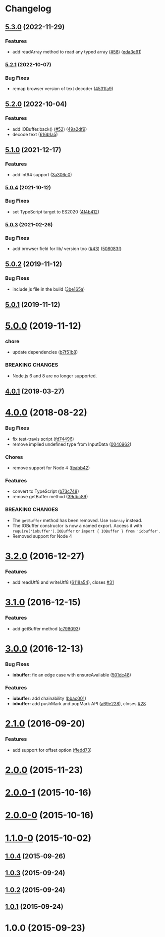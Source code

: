 # Changelog

## [5.3.0](https://github.com/image-js/iobuffer/compare/v5.2.1...v5.3.0) (2022-11-29)


### Features

* add readArray method to read any typed array ([#58](https://github.com/image-js/iobuffer/issues/58)) ([eda3e91](https://github.com/image-js/iobuffer/commit/eda3e918ce93e25c9f0e82e626b48bc01c0960ee))

### [5.2.1](https://www.github.com/image-js/iobuffer/compare/v5.2.0...v5.2.1) (2022-10-07)


### Bug Fixes

* remap browser version of text decoder ([4531fa9](https://www.github.com/image-js/iobuffer/commit/4531fa94120f8984029dbe37574c64986f172469))

## [5.2.0](https://www.github.com/image-js/iobuffer/compare/v5.1.0...v5.2.0) (2022-10-04)


### Features

* add IOBuffer.back() ([#52](https://www.github.com/image-js/iobuffer/issues/52)) ([49a2df9](https://www.github.com/image-js/iobuffer/commit/49a2df924ac512d96d394eecb7fe24fdd2469ead))
* decode text ([616b1a5](https://www.github.com/image-js/iobuffer/commit/616b1a5e841ceb1174a86c6eb87bcffe571aca2f))

## [5.1.0](https://www.github.com/image-js/iobuffer/compare/v5.0.4...v5.1.0) (2021-12-17)


### Features

* add int64 support ([3a306c0](https://www.github.com/image-js/iobuffer/commit/3a306c0d3fb62f88be7ad59ea1d202a623907426))

### [5.0.4](https://www.github.com/image-js/iobuffer/compare/v5.0.3...v5.0.4) (2021-10-12)


### Bug Fixes

* set TypeScript target to ES2020 ([4f4b412](https://www.github.com/image-js/iobuffer/commit/4f4b4120b90d0fcd67e6c36f9bd81ea7cbcd8c3d))

### [5.0.3](https://github.com/image-js/iobuffer/compare/v5.0.2...v5.0.3) (2021-02-26)


### Bug Fixes

* add browser field for lib/ version too ([#43](https://github.com/image-js/iobuffer/issues/43)) ([508083f](https://github.com/image-js/iobuffer/commit/508083f9ea2288df57992d1659cfe78e0b751a38))

## [5.0.2](https://github.com/image-js/iobuffer/compare/v5.0.1...v5.0.2) (2019-11-12)


### Bug Fixes

* include js file in the build ([3be165a](https://github.com/image-js/iobuffer/commit/3be165a05da7c7287c87cd17da87e2ab9549baf8))



## [5.0.1](https://github.com/image-js/iobuffer/compare/v5.0.0...v5.0.1) (2019-11-12)



# [5.0.0](https://github.com/image-js/iobuffer/compare/v4.0.1...v5.0.0) (2019-11-12)


### chore

* update dependencies ([b7f51b8](https://github.com/image-js/iobuffer/commit/b7f51b8b5ca82f6d16e91273e0198f9650207acb))


### BREAKING CHANGES

* Node.js 6 and 8 are no longer supported.



## [4.0.1](https://github.com/image-js/iobuffer/compare/v4.0.0...v4.0.1) (2019-03-27)



<a name="4.0.0"></a>
# [4.0.0](https://github.com/image-js/iobuffer/compare/v3.2.0...v4.0.0) (2018-08-22)


### Bug Fixes

* fix test-travis script ([fd74496](https://github.com/image-js/iobuffer/commit/fd74496))
* remove implied undefined type from InputData ([0040962](https://github.com/image-js/iobuffer/commit/0040962))


### Chores

* remove support for Node 4 ([feabb42](https://github.com/image-js/iobuffer/commit/feabb42))


### Features

* convert to TypeScript ([b73c748](https://github.com/image-js/iobuffer/commit/b73c748))
* remove getBuffer method ([39dbc89](https://github.com/image-js/iobuffer/commit/39dbc89))


### BREAKING CHANGES

* The `getBuffer` method has been removed. Use `toArray` instead.
* The IOBuffer constructor is now a named export. Access it with
`require('iobuffer').IOBuffer` or `import { IOBuffer } from 'iobuffer'`.
* Removed support for Node 4



<a name="3.2.0"></a>
# [3.2.0](https://github.com/image-js/iobuffer/compare/v3.1.0...v3.2.0) (2016-12-27)


### Features

* add readUtf8 and writeUtf8 ([6118a54](https://github.com/image-js/iobuffer/commit/6118a54)), closes [#31](https://github.com/image-js/iobuffer/issues/31)



<a name="3.1.0"></a>
# [3.1.0](https://github.com/image-js/iobuffer/compare/v3.0.0...v3.1.0) (2016-12-15)


### Features

* add getBuffer method ([c798093](https://github.com/image-js/iobuffer/commit/c798093))



<a name="3.0.0"></a>
# [3.0.0](https://github.com/image-js/iobuffer/compare/v2.1.0...v3.0.0) (2016-12-13)


### Bug Fixes

* **iobuffer:** fix an edge case with ensureAvailable ([501dc48](https://github.com/image-js/iobuffer/commit/501dc48))


### Features

* **iobuffer:** add chainability ([bbac001](https://github.com/image-js/iobuffer/commit/bbac001))
* **iobuffer:** add pushMark and popMark API ([a69e228](https://github.com/image-js/iobuffer/commit/a69e228)), closes [#28](https://github.com/image-js/iobuffer/issues/28)



<a name="2.1.0"></a>
# [2.1.0](https://github.com/image-js/iobuffer/compare/v2.0.0...v2.1.0) (2016-09-20)


### Features

* add support for offset option ([ffedd73](https://github.com/image-js/iobuffer/commit/ffedd73))



<a name="2.0.0"></a>
# [2.0.0](https://github.com/image-js/iobuffer/compare/v2.0.0-1...v2.0.0) (2015-11-23)



<a name="2.0.0-1"></a>
# [2.0.0-1](https://github.com/image-js/iobuffer/compare/v2.0.0-0...v2.0.0-1) (2015-10-16)



<a name="2.0.0-0"></a>
# [2.0.0-0](https://github.com/image-js/iobuffer/compare/v1.1.0-0...v2.0.0-0) (2015-10-16)



<a name="1.1.0-0"></a>
# [1.1.0-0](https://github.com/image-js/iobuffer/compare/v1.0.4...v1.1.0-0) (2015-10-02)



<a name="1.0.4"></a>
## [1.0.4](https://github.com/image-js/iobuffer/compare/v1.0.3...v1.0.4) (2015-09-26)



<a name="1.0.3"></a>
## [1.0.3](https://github.com/image-js/iobuffer/compare/v1.0.2...v1.0.3) (2015-09-24)



<a name="1.0.2"></a>
## [1.0.2](https://github.com/image-js/iobuffer/compare/v1.0.1...v1.0.2) (2015-09-24)



<a name="1.0.1"></a>
## [1.0.1](https://github.com/image-js/iobuffer/compare/v1.0.0...v1.0.1) (2015-09-24)



<a name="1.0.0"></a>
# 1.0.0 (2015-09-23)
